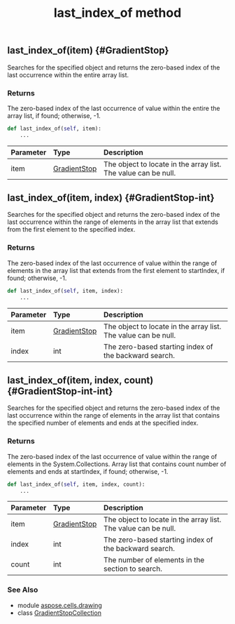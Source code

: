 ﻿---
title: last_index_of method
second_title: Aspose.Cells for Python via .NET API References
description: 
type: docs
weight: 60
url: /aspose.cells.drawing/gradientstopcollection/last_index_of/
is_root: false
---

## last_index_of(item) {#GradientStop}

Searches for the specified object and returns the zero-based index of the last occurrence within the entire array list.


### Returns 


The zero-based index of the last occurrence of value within the entire the array list, if found; otherwise, -1.


```python
def last_index_of(self, item):
    ...
```


| Parameter | Type | Description |
| :- | :- | :- |
| item | [GradientStop](/cells/python-net/aspose.cells.drawing/gradientstop) | The object to locate in the array list. The value can be null. |


## last_index_of(item, index) {#GradientStop-int}

Searches for the specified object and returns the zero-based index of the last occurrence within the range of elements in the array list that extends from the first element to the specified index.


### Returns 


The zero-based index of the last occurrence of value within the range of elements in the array list that extends from the first element to startIndex, if found; otherwise, -1.


```python
def last_index_of(self, item, index):
    ...
```


| Parameter | Type | Description |
| :- | :- | :- |
| item | [GradientStop](/cells/python-net/aspose.cells.drawing/gradientstop) | The object to locate in the array list. The value can be null. |
| index | int | The zero-based starting index of the backward search. |


## last_index_of(item, index, count) {#GradientStop-int-int}

Searches for the specified object and returns the zero-based index of the last occurrence within the range of elements in the array list that contains the specified number of elements and ends at the specified index.


### Returns 


The zero-based index of the last occurrence of value within the range of elements in the System.Collections. Array list that contains count number of elements and ends at startIndex, if found; otherwise, -1.


```python
def last_index_of(self, item, index, count):
    ...
```


| Parameter | Type | Description |
| :- | :- | :- |
| item | [GradientStop](/cells/python-net/aspose.cells.drawing/gradientstop) | The object to locate in the array list. The value can be null. |
| index | int | The zero-based starting index of the backward search. |
| count | int | The number of elements in the section to search. |



### See Also
* module [aspose.cells.drawing](../../)
* class [GradientStopCollection](/cells/python-net/aspose.cells.drawing/gradientstopcollection)
